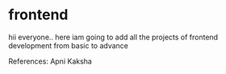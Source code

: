 # frontend

hii everyone..
here iam going to add all the projects of frontend development from basic to advance






References: Apni Kaksha
